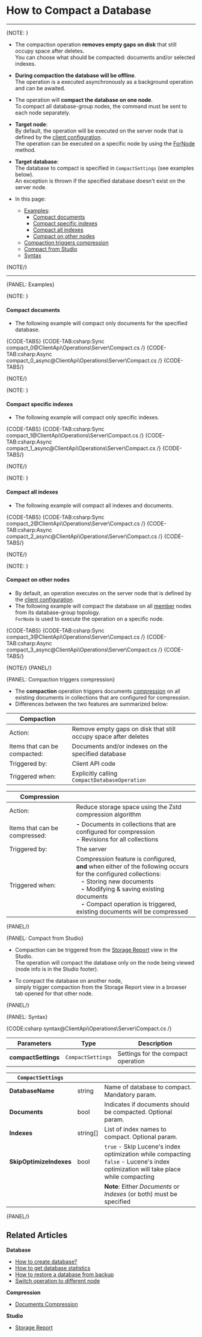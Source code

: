 # How to Compact a Database

 ---

{NOTE: }

* The compaction operation __removes empty gaps on disk__ that still occupy space after deletes.  
  You can choose what should be compacted: documents and/or selected indexes.  

* __During compaction the database will be offline__.  
  The operation is a executed asynchronously as a background operation and can be awaited.  

* The operation will __compact the database on one node__.  
  To compact all database-group nodes, the command must be sent to each node separately.  

* **Target node**:  
  By default, the operation will be executed on the server node that is defined by the [client configuration](../../../client-api/configuration/load-balance/overview#client-logic-for-choosing-a-node).  
  The operation can be executed on a specific node by using the [ForNode](../../../client-api/operations/how-to/switch-operations-to-a-different-node) method.  

* **Target database**:  
  The database to compact is specified in `CompactSettings` (see examples below).  
  An exception is thrown if the specified database doesn't exist on the server node.  

* In this page:  
  * [Examples](..):  
      * [Compact documents](../../../client-api/operations/server-wide/compact-database#examples)  
      * [Compact specific indexes](../../../client-api/operations/server-wide/compact-database#compact-specific-indexes)  
      * [Compact all indexes](../../../client-api/operations/server-wide/compact-database#compact-all-indexes)  
      * [Compact on other nodes](../../../client-api/operations/server-wide/compact-database#compact-on-other-nodes)  
  * [Compaction triggers compression](../../../client-api/operations/server-wide/compact-database#compaction-triggers-compression)  
  * [Compact from Studio](../../../client-api/operations/server-wide/compact-database#compact-from-studio)  
  * [Syntax](../../../client-api/operations/server-wide/compact-database#syntax)  

{NOTE/}

---

{PANEL: Examples}

{NOTE: }

#### Compact documents

* The following example will compact only documents for the specified database.  

{CODE-TABS}
{CODE-TAB:csharp:Sync compact_0@ClientApi\Operations\Server\Compact.cs /}
{CODE-TAB:csharp:Async compact_0_async@ClientApi\Operations\Server\Compact.cs /}
{CODE-TABS/}

{NOTE/}

{NOTE: }

#### Compact specific indexes

* The following example will compact only specific indexes.

{CODE-TABS}
{CODE-TAB:csharp:Sync compact_1@ClientApi\Operations\Server\Compact.cs /}
{CODE-TAB:csharp:Async compact_1_async@ClientApi\Operations\Server\Compact.cs /}
{CODE-TABS/}

{NOTE/}

{NOTE: }

#### Compact all indexes

* The following example will compact all indexes and documents.  

{CODE-TABS}
{CODE-TAB:csharp:Sync compact_2@ClientApi\Operations\Server\Compact.cs /}
{CODE-TAB:csharp:Async compact_2_async@ClientApi\Operations\Server\Compact.cs /}
{CODE-TABS/}

{NOTE/}

{NOTE: }

#### Compact on other nodes

* By default, an operation executes on the server node that is defined by the [client configuration](../../../client-api/configuration/load-balance/overview#client-logic-for-choosing-a-node).  
* The following example will compact the database on all [member](../../../server/clustering/rachis/cluster-topology#nodes-states-and-types) nodes from its database-group topology.  
  `ForNode` is used to execute the operation on a specific node.   

{CODE-TABS}
{CODE-TAB:csharp:Sync compact_3@ClientApi\Operations\Server\Compact.cs /}
{CODE-TAB:csharp:Async compact_3_async@ClientApi\Operations\Server\Compact.cs /}
{CODE-TABS/}
 
{NOTE/}
{PANEL/}

{PANEL: Compaction triggers compression}

* The __compaction__ operation triggers documents [compression](../../../server/storage/documents-compression) on all existing documents in collections that are configured for compression.  
* Differences between the two features are summarized below:

| __Compaction__ | |
| - | - |
| Action: | Remove empty gaps on disk that still occupy space after deletes |
| Items that can be compacted: | Documents and/or indexes on the specified database |
| Triggered by: | Client API code |
| Triggered when: | Explicitly calling `CompactDatabaseOperation` |

| __Compression__ | |
| - | - |
| Action: | Reduce storage space using the Zstd compression algorithm |
| Items that can be compressed: | __-__ Documents in collections that are configured for compression<br>__-__ Revisions for all collections |
| Triggered by: | The server |
| Triggered when: | Compression feature is configured,<br> __and__ when either of the following occurs for the configured collections:<br>&nbsp;&nbsp;&nbsp;__-__ Storing new documents<br>&nbsp;&nbsp;&nbsp;__-__ Modifying & saving existing documents<br>&nbsp;&nbsp;&nbsp;__-__ Compact operation is triggered, existing documents will be compressed |

{PANEL/}

{PANEL: Compact from Studio}

* Compaction can be triggered from the [Storage Report](../../../studio/database/settings/documents-compression#database-storage-report) view in the Studio.  
  The operation will compact the database only on the node being viewed (node info is in the Studio footer).
 
* To compact the database on another node,  
  simply trigger compaction from the Storage Report view in a browser tab opened for that other node.

{PANEL/}

{PANEL: Syntax}

{CODE:csharp syntax@ClientApi\Operations\Server\Compact.cs /}

| Parameters | Type | Description |
| - | - | - |
| **compactSettings** | `CompactSettings`  | Settings for the compact operation |

| `CompactSettings` | | |
| - | - | - |
| **DatabaseName** | string | Name of database to compact. Mandatory param. |
| **Documents** | bool | Indicates if documents should be compacted. Optional param. |
| **Indexes** | string[] | List of index names to compact. Optional param. |
| **SkipOptimizeIndexes** | bool | `true` - Skip Lucene's index optimization while compacting<br>`false` - Lucene's index optimization will take place while compacting |
| | | __Note__: Either _Documents_ or _Indexes_ (or both) must be specified |

{PANEL/}

## Related Articles

**Database**

- [How to create database?](../../../client-api/operations/server-wide/create-database) 
- [How to get database statistics](../../../client-api/operations/maintenance/get-stats)
- [How to restore a database from backup](../../../client-api/operations/server-wide/restore-backup)
- [Switch operation to different node](../../../client-api/operations/how-to/switch-operations-to-a-different-node)

**Compression**

- [Documents Compression](../../../server/storage/documents-compression)

**Studio**

- [Storage Report](../../../studio/database/settings/documents-compression#database-storage-report)
